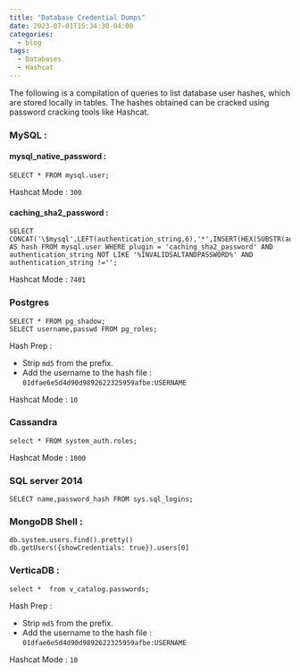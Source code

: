 ```yaml
---
title: "Database Credential Dumps"
date: 2023-07-01T15:34:30-04:00
categories:
  - blog
tags:
  - Databases
  - Hashcat
---
```


The following is a compilation of queries to list database user hashes, which are stored locally in tables. The hashes obtained can be cracked using password cracking tools like Hashcat.

### MySQL :
#### mysql_native_password :
```
SELECT * FROM mysql.user;
```

Hashcat Mode : `300` 

#### caching_sha2_password :
```
SELECT CONCAT('\$mysql',LEFT(authentication_string,6),'*',INSERT(HEX(SUBSTR(authentication_string,8)),41,0,'*')) AS hash FROM mysql.user WHERE plugin = 'caching_sha2_password' AND authentication_string NOT LIKE '%INVALIDSALTANDPASSWORD%' AND authentication_string !='';
```
Hashcat Mode : `7401`


### Postgres

```
SELECT * FROM pg_shadow;
SELECT username,passwd FROM pg_roles;
```

Hash Prep :
* Strip `md5` from the prefix.
* Add the username to the hash file : `01dfae6e5d4d90d9892622325959afbe:USERNAME`

Hashcat Mode : `10`


### Cassandra 
```
select * FROM system_auth.roles;
```
Hashcat Mode : `1800`


### SQL server 2014
`SELECT name,password_hash FROM sys.sql_logins;`

### MongoDB Shell :
```
db.system.users.find().pretty()
db.getUsers({showCredentials: true}).users[0]
```


###  VerticaDB :
```
select *  from v_catalog.passwords;
```

Hash Prep :
* Strip `md5` from the prefix.
* Add the username to the hash file : `01dfae6e5d4d90d9892622325959afbe:USERNAME`

Hashcat Mode : `10`
